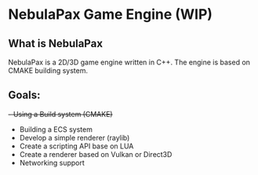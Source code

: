 # NebulaPax Game Engine (WIP)

## What is NebulaPax
NebulaPax is a 2D/3D game engine written in C++. The engine is based on CMAKE building system.

## Goals:
~~- Using a Build system (CMAKE)~~
- Building a ECS system
- Develop a simple renderer (raylib)
- Create a scripting API base on LUA
- Create a renderer based on Vulkan or Direct3D
- Networking support
